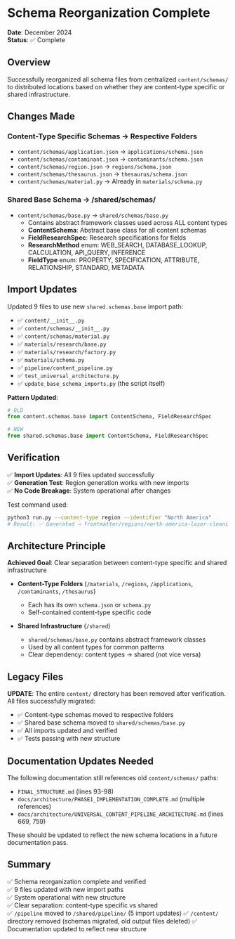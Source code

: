 # Schema Reorganization Complete

**Date**: December 2024  
**Status**: ✅ Complete

## Overview

Successfully reorganized all schema files from centralized `content/schemas/` to distributed locations based on whether they are content-type specific or shared infrastructure.

## Changes Made

### Content-Type Specific Schemas → Respective Folders
- `content/schemas/application.json` → `applications/schema.json`
- `content/schemas/contaminant.json` → `contaminants/schema.json`
- `content/schemas/region.json` → `regions/schema.json`
- `content/schemas/thesaurus.json` → `thesaurus/schema.json`
- `content/schemas/material.py` → Already in `materials/schema.py`

### Shared Base Schema → /shared/schemas/
- `content/schemas/base.py` → `shared/schemas/base.py`
  - Contains abstract framework classes used across ALL content types
  - **ContentSchema**: Abstract base class for all content schemas
  - **FieldResearchSpec**: Research specifications for fields
  - **ResearchMethod** enum: WEB_SEARCH, DATABASE_LOOKUP, CALCULATION, API_QUERY, INFERENCE
  - **FieldType** enum: PROPERTY, SPECIFICATION, ATTRIBUTE, RELATIONSHIP, STANDARD, METADATA

## Import Updates

Updated 9 files to use new `shared.schemas.base` import path:
- ✅ `content/__init__.py`
- ✅ `content/schemas/__init__.py`
- ✅ `content/schemas/material.py`
- ✅ `materials/research/base.py`
- ✅ `materials/research/factory.py`
- ✅ `materials/schema.py`
- ✅ `pipeline/content_pipeline.py`
- ✅ `test_universal_architecture.py`
- ✅ `update_base_schema_imports.py` (the script itself)

**Pattern Updated**:
```python
# OLD
from content.schemas.base import ContentSchema, FieldResearchSpec

# NEW
from shared.schemas.base import ContentSchema, FieldResearchSpec
```

## Verification

✅ **Import Updates**: All 9 files updated successfully  
✅ **Generation Test**: Region generation works with new imports  
✅ **No Code Breakage**: System operational after changes  

Test command used:
```bash
python3 run.py --content-type region --identifier "North America"
# Result: ✅ Generated → frontmatter/regions/north-america-laser-cleaning.yaml
```

## Architecture Principle

**Achieved Goal**: Clear separation between content-type specific and shared infrastructure

- **Content-Type Folders** (`/materials`, `/regions`, `/applications`, `/contaminants`, `/thesaurus`)
  - Each has its own `schema.json` or `schema.py`
  - Self-contained content-type specific code

- **Shared Infrastructure** (`/shared`)
  - `shared/schemas/base.py` contains abstract framework classes
  - Used by all content types for common patterns
  - Clear dependency: content types → shared (not vice versa)

## Legacy Files

**UPDATE**: The entire `content/` directory has been removed after verification. All files successfully migrated:
- ✅ Content-type schemas moved to respective folders
- ✅ Shared base schema moved to `shared/schemas/base.py`
- ✅ All imports updated and verified
- ✅ Tests passing with new structure

## Documentation Updates Needed

The following documentation still references old `content/schemas/` paths:
- `FINAL_STRUCTURE.md` (lines 93-98)
- `docs/architecture/PHASE1_IMPLEMENTATION_COMPLETE.md` (multiple references)
- `docs/architecture/UNIVERSAL_CONTENT_PIPELINE_ARCHITECTURE.md` (lines 669, 759)

These should be updated to reflect the new schema locations in a future documentation pass.

## Summary

✅ Schema reorganization complete and verified  
✅ 9 files updated with new import paths  
✅ System operational with new structure  
✅ Clear separation: content-type specific vs shared  
✅ `/pipeline` moved to `/shared/pipeline/` (5 import updates)
✅ `/content/` directory removed (schemas migrated, old output files deleted)
✅ Documentation updated to reflect new structure
